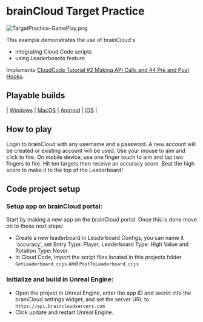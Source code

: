 # brainCloud Target Practice

![TargetPractice-GamePlay.png](Screenshots%2F%2FTargetPractice-GamePlay.png)

This example demonstrates the use of brainCloud's
- integrating Cloud Code scripts
- using Leaderboards feature

Implements [CloudCode Tutorial #2 Making API Calls and #4 Pre and Post Hooks](https://getbraincloud.com/apidocs/cloud-code-central/cloud-code-tutorials/).

## Playable builds

| [Windows](https://drive.google.com/file/d/103fW1Q2kpJOA-XILjBuuLnWHeOboAtnI/view?usp=drive_link) | [MacOS](https://drive.google.com/file/d/17-nYjMbIdS-6WBKbix0qGIqgucNjUihV/view?usp=sharing) | [Android](https://drive.google.com/file/d/172PCAb9W5-UHod8E7eKbbCPMmDyjEWW9/view?usp=sharing) | [IOS](https://drive.google.com/file/d/174W_S0rwFAGpH3Zz_e0zx8S7Pvbgz14I/view?usp=sharing) |

## How to play
Login to brainCloud with any username and a password. A new account will be created or existing account will be used.
Use your mouse to aim and click to fire. On mobile device, use one finger touch to aim and tap two fingers to fire. Hit ten targets then receive an accuracy score. Beat the high score to make it to the top of the Leaderboard!

## Code project setup

### Setup app on brainCloud portal:

Start by making a new app on the brainCloud portal. Once this is done move on to these next steps:

- Create a new leaderboard in Leaderboard Configs, you can name it 'accuracy', set Entry Type: Player, Leaderboard Type: High Value and Rotation Type: Never
- In Cloud Code, import the script files located in this projects folder `GetLeaderboard.ccjs` and `PostToLeaderboard.ccjs`

### Initialize and build in Unreal Engine:

- Open the project in Unreal Engine, enter the app ID and secret into the brainCloud settings widget, and set the server URL to `https://api.braincloudservers.com`
- Click update and restart Unreal Engine.

